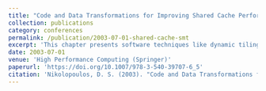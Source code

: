 ```yaml
---
title: "Code and Data Transformations for Improving Shared Cache Performance on SMT Processors"
collection: publications
category: conferences
permalink: /publication/2003-07-01-shared-cache-smt
excerpt: 'This chapter presents software techniques like dynamic tiling, copying, and block data layouts to improve cache performance on SMT processors through all-software partitioning approaches.'
date: 2003-07-01
venue: 'High Performance Computing (Springer)'
paperurl: 'https://doi.org/10.1007/978-3-540-39707-6_5'
citation: 'Nikolopoulos, D. S. (2003). "Code and Data Transformations for Improving Shared Cache Performance on SMT Processors." In *High Performance Computing*, 54–69. https://doi.org/10.1007/978-3-540-39707-6_5'
---
```

